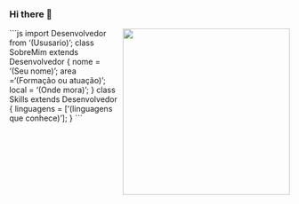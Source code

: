 ### Hi there 👋

<!--
**gutemberg10/gutemberg10** is a ✨ _special_ ✨ repository because its `README.md` (this file) appears on your GitHub profile.

Here are some ideas to get you started:

- 🔭 I’m currently working on ...
- 🌱 I’m currently learning ...
- 👯 I’m looking to collaborate on ...
- 🤔 I’m looking for help with ...
- 💬 Ask me about ...
- 📫 How to reach me: ...
- 😄 Pronouns: ...
- ⚡ Fun fact: ...
-->
<img align="right" width="300" src="https://i2.wp.com/allhtaccess.info/wp-content/uploads/2018/03/programming.gif?fit=1281%2C716&ssl=1" />
```js
import Desenvolvedor from ‘(Ususario)’;
class  SobreMim extends Desenvolvedor {  
nome = ‘(Seu nome)’;  
area =‘(Formação ou atuação)’; 
local = ‘(Onde mora)’;
}
class Skills extends Desenvolvedor {  
linguagens  = [‘(linguagens que conhece)’];  
}
```
